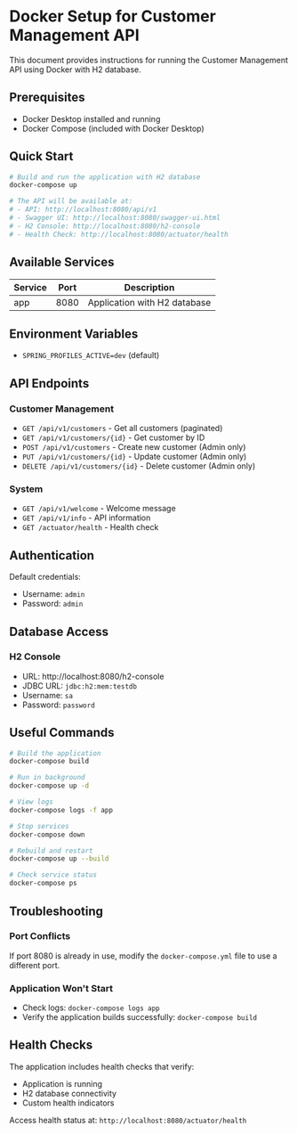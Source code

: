 # Docker Setup for Customer Management API

This document provides instructions for running the Customer Management API using Docker with H2 database.

## Prerequisites

- Docker Desktop installed and running
- Docker Compose (included with Docker Desktop)

## Quick Start

```bash
# Build and run the application with H2 database
docker-compose up

# The API will be available at:
# - API: http://localhost:8080/api/v1
# - Swagger UI: http://localhost:8080/swagger-ui.html
# - H2 Console: http://localhost:8080/h2-console
# - Health Check: http://localhost:8080/actuator/health
```

## Available Services

| Service | Port | Description |
|---------|------|-------------|
| app | 8080 | Application with H2 database |

## Environment Variables

- `SPRING_PROFILES_ACTIVE=dev` (default)

## API Endpoints

### Customer Management
- `GET /api/v1/customers` - Get all customers (paginated)
- `GET /api/v1/customers/{id}` - Get customer by ID
- `POST /api/v1/customers` - Create new customer (Admin only)
- `PUT /api/v1/customers/{id}` - Update customer (Admin only)
- `DELETE /api/v1/customers/{id}` - Delete customer (Admin only)

### System
- `GET /api/v1/welcome` - Welcome message
- `GET /api/v1/info` - API information
- `GET /actuator/health` - Health check

## Authentication

Default credentials:
- Username: `admin`
- Password: `admin`

## Database Access

### H2 Console
- URL: http://localhost:8080/h2-console
- JDBC URL: `jdbc:h2:mem:testdb`
- Username: `sa`
- Password: `password`

## Useful Commands

```bash
# Build the application
docker-compose build

# Run in background
docker-compose up -d

# View logs
docker-compose logs -f app

# Stop services
docker-compose down

# Rebuild and restart
docker-compose up --build

# Check service status
docker-compose ps
```

## Troubleshooting

### Port Conflicts
If port 8080 is already in use, modify the `docker-compose.yml` file to use a different port.

### Application Won't Start
- Check logs: `docker-compose logs app`
- Verify the application builds successfully: `docker-compose build`

## Health Checks

The application includes health checks that verify:
- Application is running
- H2 database connectivity
- Custom health indicators

Access health status at: `http://localhost:8080/actuator/health`
